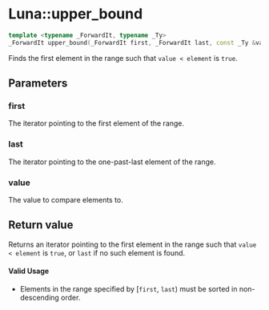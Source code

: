 # Luna::upper_bound

```c++
template <typename _ForwardIt, typename _Ty>
_ForwardIt upper_bound(_ForwardIt first, _ForwardIt last, const _Ty &value)
```

Finds the first element in the range such that `value < element` is `true`. 



## Parameters
### first
The iterator pointing to the first element of the range. 

### last
The iterator pointing to the one-past-last element of the range. 

### value
The value to compare elements to. 

## Return value
Returns an iterator pointing to the first element in the range such that `value < element` is `true`, or `last` if no such element is found. 

#### Valid Usage
* Elements in the range specified by [`first`, `last`) must be sorted in non-descending order. 

